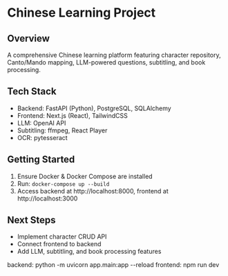 # Chinese Learning Project

## Overview
A comprehensive Chinese learning platform featuring character repository, Canto/Mando mapping, LLM-powered questions, subtitling, and book processing.

## Tech Stack
- Backend: FastAPI (Python), PostgreSQL, SQLAlchemy
- Frontend: Next.js (React), TailwindCSS
- LLM: OpenAI API
- Subtitling: ffmpeg, React Player
- OCR: pytesseract

## Getting Started
1. Ensure Docker & Docker Compose are installed
2. Run: `docker-compose up --build`
3. Access backend at http://localhost:8000, frontend at http://localhost:3000

## Next Steps
- Implement character CRUD API
- Connect frontend to backend
- Add LLM, subtitling, and book processing features


backend: python -m uvicorn app.main:app --reload
frontend: npm run dev
